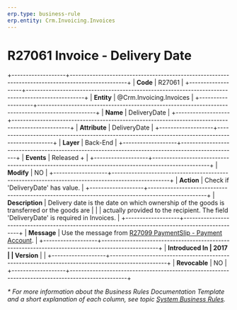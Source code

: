 ```yaml
---
erp.type: business-rule
erp.entity: Crm.Invoicing.Invoices
---
```


# R27061 Invoice - Delivery Date
+-------------------+--------------------------------------------------------------------------------------------------+
| **Code**          | R27061                                                                                           |
+-------------------+--------------------------------------------------------------------------------------------------+
| **Entity**        | @Crm.Invoicing.Invoices                                                                          |
+-------------------+--------------------------------------------------------------------------------------------------+
| **Name**          | DeliveryDate                                                                                     |
+-------------------+--------------------------------------------------------------------------------------------------+
| **Attribute**     | DeliveryDate                                                                                     |
+-------------------+--------------------------------------------------------------------------------------------------+
| **Layer**         | Back-End                                                                                         |
+-------------------+--------------------------------------------------------------------------------------------------+
| **Events**        | Released +                                                                                       |
+-------------------+--------------------------------------------------------------------------------------------------+
| **Modify**        | NO                                                                                               |
+-------------------+--------------------------------------------------------------------------------------------------+
| **Action**        | Check if \'DeliveryDate\' has value.                                                             |
+-------------------+--------------------------------------------------------------------------------------------------+
| **Description**   | Delivery date is the date on which ownership of the goods is transferred or the goods are        |
|                   | actually provided to the recipient. The field \'DeliveryDate\' is required in Invoices.          |
+-------------------+--------------------------------------------------------------------------------------------------+
| **Message**       | Use the message from [R27099 PaymentSlip - Payment Account](R27099.md).                          |
+-------------------+--------------------------------------------------------------------------------------------------+
| **Introduced In   | 2017                                                                                             |
| Version**         |                                                                                                  |
+-------------------+--------------------------------------------------------------------------------------------------+
| **Revocable**     | NO                                                                                               |
+-------------------+--------------------------------------------------------------------------------------------------+

*\* For more information about the Business Rules Documentation Template and a short explanation of each column, see
topic [System Business Rules](../templates/template-description-system-business-rules.md).*
